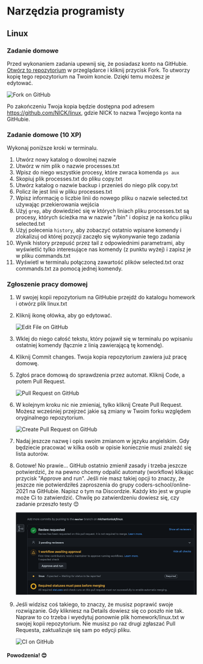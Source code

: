 # Narzędzia programisty

## Linux

### Zadanie domowe

Przed wykonaniem zadania upewnij się, że posiadasz konto na GitHubie. [Otwórz to repozytorium](https://github.com/coders-school/linux) w przeglądarce i kliknij przycisk Fork. To utworzy kopię tego repozytorium na Twoim koncie. Dzięki temu możesz je edytować.

![Fork on GitHub](img/fork.png)

Po zakończeniu Twoja kopia będzie dostępna pod adresem https://github.com/NICK/linux, gdzie NICK to nazwa Twojego konta na GitHubie.

### Zadanie domowe (10 XP)

Wykonaj poniższe kroki w terminalu.

1. Utwórz nowy katalog o dowolnej nazwie
2. Utwórz w nim plik o nazwie processes.txt
3. Wpisz do niego wszystkie procesy, które zwraca komenda `ps aux`
4. Skopiuj plik processes.txt do pliku copy.txt
5. Utwórz katalog o nazwie backup i przenieś do niego plik copy.txt
6. Policz ile jest linii w pliku processes.txt
7. Wpisz informację o liczbie linii do nowego pliku o nazwie selected.txt używając przekierowania wejścia
8. Użyj `grep`, aby dowiedzieć się w których liniach pliku processes.txt są procesy, których ścieżka ma w nazwie "/bin" i dopisz je na końcu pliku selected.txt
9. Użyj polecenia `history`, aby zobaczyć ostatnio wpisane komendy i zlokalizuj od której pozycji zaczęło się wykonywanie tego zadania
10. Wynik history przepuść przez tail z odpowiednimi parametrami, aby wyświetlić tylko interesujące nas komendy (z punktu wyżej) i zapisz je w pliku commands.txt
11. Wyświetl w terminalu połączoną zawartość plików selected.txt oraz commands.txt za pomocą jednej komendy.

### Zgłoszenie pracy domowej

1. W swojej kopii repozytorium na GitHubie przejdź do katalogu homework i otwórz plik linux.txt
2. Kliknij ikonę ołówka, aby go edytować.

    ![Edit File on GitHub](img/edit.png)

3. Wklej do niego całość tekstu, który pojawił się w terminalu po wpisaniu ostatniej komendy (łącznie z linią zawierającą tę komendę).
4. Kliknij Commit changes. Twoja kopia repozytorium zawiera już pracę domowę.
5. Zgłoś prace domową do sprawdzenia przez automat. Kliknij Code, a potem Pull Request.

    ![Pull Request on GitHub](img/pr.png)

6. W kolejnym kroku nic nie zmieniaj, tylko kliknij Create Pull Request. Możesz wcześniej przejrzeć jakie są zmiany w Twoim forku względem oryginalnego repozytorium.

    ![Create Pull Request on GitHub](img/create-pr.png)

7. Nadaj jeszcze nazwę i opis swoim zmianom w języku angielskim. Gdy będziecie pracować w kilka osób w opisie koniecznie musi znaleźć się lista autorów.
8. Gotowe! No prawie... GitHub ostatnio zmienił zasady i trzeba jeszcze potwierdzić, że na pewno chcemy odpalić automaty (workflow) klikając przycisk "Approve and run". Jeśli nie masz takiej opcji to znaczy, że jeszcze nie potwierdziłeś zaproszenia do grupy coders-school/online-2021 na GitHubie. Napisz o tym na Discordzie. Każdy kto jest w grupie może Ci to zatwierdzić. Chwilę po zatwierdzeniu dowiesz się, czy zadanie przeszło testy 😊

    ![Approve PR on GitHub](img/approve.png)

9. Jeśli widzisz coś takiego, to znaczy, że musisz poprawić swoje rozwiązanie. Gdy klikniesz na Details dowiesz się co poszło nie tak. Napraw to co trzeba i wyedytuj ponownie plik homework/linux.txt w swojej kopii repozytorium. Nie musisz po raz drugi zgłaszać Pull Requesta, zaktualizuje się sam po edycji pliku.

    ![CI on GitHub](img/ci.png)

#### Powodzenia! 😊

